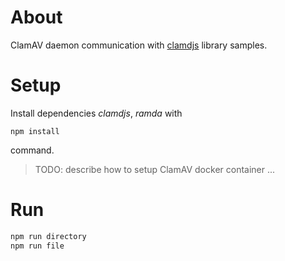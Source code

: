 # About
ClamAV daemon communication with [clamdjs](https://www.npmjs.com/package/clamdjs) library samples.

# Setup
Install dependencies *clamdjs*, *ramda* with

```
npm install
```

command.

> TODO: describe how to setup ClamAV docker container ...

# Run

```bash
npm run directory
npm run file
```